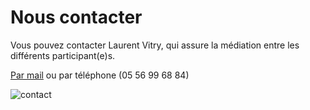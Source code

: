 # Nous contacter

Vous pouvez contacter Laurent Vitry, qui assure la médiation entre les différents participant(e)s. 

[Par mail](mailto:l.vitry@gironde.fr) ou par téléphone (05 56 99 68 84)

![contact](https://framapic.org/ePJ9Z3u8M0RP/z1vjusWV)

